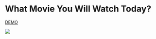 # What Movie You Will Watch Today?
<a href="https://muneerzaatreh.github.io/">DEMO </a>
<p><img align ="center" src="https://github.com/MuneerZaatreh/TodayMovie/blob/main/repository-open-graph-template.png" width = "auto" height ="auto" /><p>
